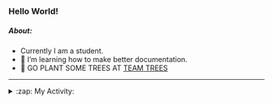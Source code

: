 ### Hello World!

##### About:
- Currently I am a student.
- 🌱 I’m learning how to make better documentation.
- 🌱 GO PLANT SOME TREES AT [TEAM TREES](https://teamtrees.org/)

---
<details>
  <summary>:zap: My Activity:</summary>
  
<!--START_SECTION:waka-->
![Code Time](http://img.shields.io/badge/Code%20Time-1%2C134%20hrs%2011%20mins-blue)

**I'm a Night 🦉** 

```text
🌞 Morning                1305 commits        ██░░░░░░░░░░░░░░░░░░░░░░░   08.90 % 
🌆 Daytime                5285 commits        █████████░░░░░░░░░░░░░░░░   36.05 % 
🌃 Evening                4214 commits        ███████░░░░░░░░░░░░░░░░░░   28.74 % 
🌙 Night                  3857 commits        ███████░░░░░░░░░░░░░░░░░░   26.31 % 
```
📅 **I'm Most Productive on Wednesday** 

```text
Monday                   2235 commits        ████░░░░░░░░░░░░░░░░░░░░░   15.24 % 
Tuesday                  1875 commits        ███░░░░░░░░░░░░░░░░░░░░░░   12.79 % 
Wednesday                3413 commits        ██████░░░░░░░░░░░░░░░░░░░   23.28 % 
Thursday                 1779 commits        ███░░░░░░░░░░░░░░░░░░░░░░   12.13 % 
Friday                   1417 commits        ██░░░░░░░░░░░░░░░░░░░░░░░   09.67 % 
Saturday                 1317 commits        ██░░░░░░░░░░░░░░░░░░░░░░░   08.98 % 
Sunday                   2625 commits        ████░░░░░░░░░░░░░░░░░░░░░   17.90 % 
```


📊 **This Week I Spent My Time On** 

```text
🔥 Editors: 
VS Code                  51 mins             █████████████████████████   100.00 % 

🐱‍💻 Projects: 
praise                   51 mins             █████████████████████████   100.00 % 
```


 Last Updated on 09/06/2023 22:07:48 UTC
<!--END_SECTION:waka-->
</details>
